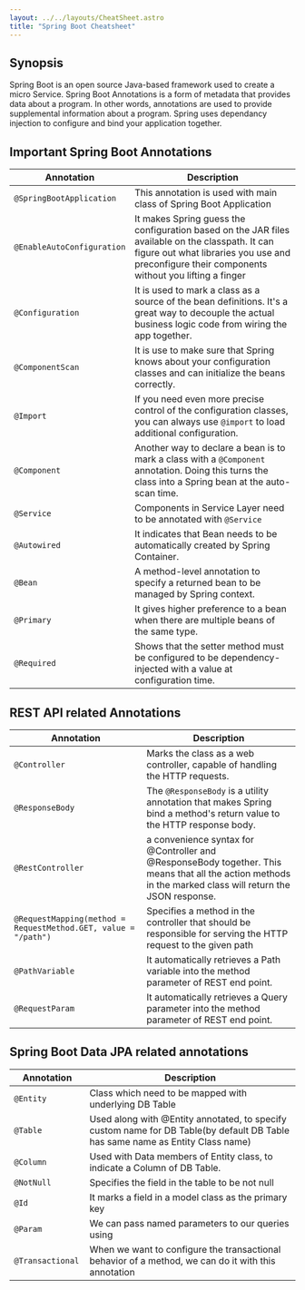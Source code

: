 ```yaml
---
layout: ../../layouts/CheatSheet.astro
title: "Spring Boot Cheatsheet"
---
```


## Synopsis

Spring Boot is an open source Java-based framework used to create a micro Service. Spring Boot Annotations is a form of metadata that provides data about a program. In other words, annotations are used to provide supplemental information about a program. Spring uses dependancy injection to configure and bind your application together.

## Important Spring Boot Annotations

| Annotation                 | Description                                                                                                                                                                                        |
|----------------------------|----------------------------------------------------------------------------------------------------------------------------------------------------------------------------------------------------|
| `@SpringBootApplication`   | This annotation is used with main class of Spring Boot Application                                                                                                                                 |
| `@EnableAutoConfiguration` | It makes Spring guess the configuration based on the JAR files available on the classpath. It can figure out what libraries you use and preconfigure their components without you lifting a finger |
| `@Configuration`           | It is used to mark a class as a source of the bean definitions. It's a great way to decouple the actual business logic code from wiring the app together.                                          |
| `@ComponentScan`           | It is use to make sure that Spring knows about your configuration classes and can initialize the beans correctly.                                                                                  |
| `@Import`                  | If you need even more precise control of the configuration classes, you can always use `@import` to load additional configuration.                                                                 |
| `@Component`               | Another way to declare a bean is to mark a class with a `@Component` annotation. Doing this turns the class into a Spring bean at the auto-scan time.                                              |
| `@Service`                 | Components in Service Layer need to be annotated with `@Service`                                                                                                                                   |
| `@Autowired`               | It indicates that Bean needs to be automatically created by Spring Container.                                                                                                                      |
| `@Bean`                    | A method-level annotation to specify a returned bean to be managed by Spring context.                                                                                                              |
| `@Primary`                 | It gives higher preference to a bean when there are multiple beans of the same type.                                                                                                               |
| `@Required`                | Shows that the setter method must be configured to be dependency-injected with a value at configuration time.                                                                                      |

## REST API related Annotations

| Annotation                                                      | Description                                                                                                                                                |
|-----------------------------------------------------------------|------------------------------------------------------------------------------------------------------------------------------------------------------------|
| `@Controller`                                                   | Marks the class as a web controller, capable of handling the HTTP requests.                                                                                |
| `@ResponseBody `                                                | The `@ResponseBody` is a utility annotation that makes Spring bind a method's return value to the HTTP response body.                                      |
| `@RestController `                                              | a convenience syntax for @Controller and @ResponseBody together. This means that all the action methods in the marked class will return the JSON response. |
| `@RequestMapping(method = RequestMethod.GET, value = "/path") ` | Specifies a method in the controller that should be responsible for serving the HTTP request to the given path                                             |
| `@PathVariable `                                                | It automatically retrieves a Path variable into the method parameter of REST end point.                                                                    |
| `@RequestParam `                                                | It automatically retrieves a Query parameter into the method parameter of REST end point.                                                                  |

## Spring Boot Data JPA related annotations

| Annotation        | Description                                                                                                                    |
|-------------------|--------------------------------------------------------------------------------------------------------------------------------|
| `@Entity`         | Class which need to be mapped with underlying DB Table                                                                         |
| `@Table `         | Used along with @Entity annotated, to specify custom name for DB Table(by default DB Table has same name as Entity Class name) |
| `@Column `        | Used with Data members of Entity class, to indicate a Column of DB Table.                                                      |
| `@NotNull `       | Specifies the field in the table to be not null                                                                                |
| `@Id `            | It marks a field in a model class as the primary key                                                                           |
| `@Param `         | We can pass named parameters to our queries using                                                                              |
| `@Transactional ` | When we want to configure the transactional behavior of a method, we can do it with this annotation                            |
